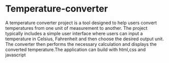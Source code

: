 # Temperature-converter
A temperature converter project is a tool designed to help users convert temperatures from one unit of measurement to another. The project typically includes a simple user interface where users can input a temperature in Celsius, Fahrenheit and then choose the desired output unit. The converter then performs the necessary calculation and displays the converted temperature.The application can build with html,css and javascript 
